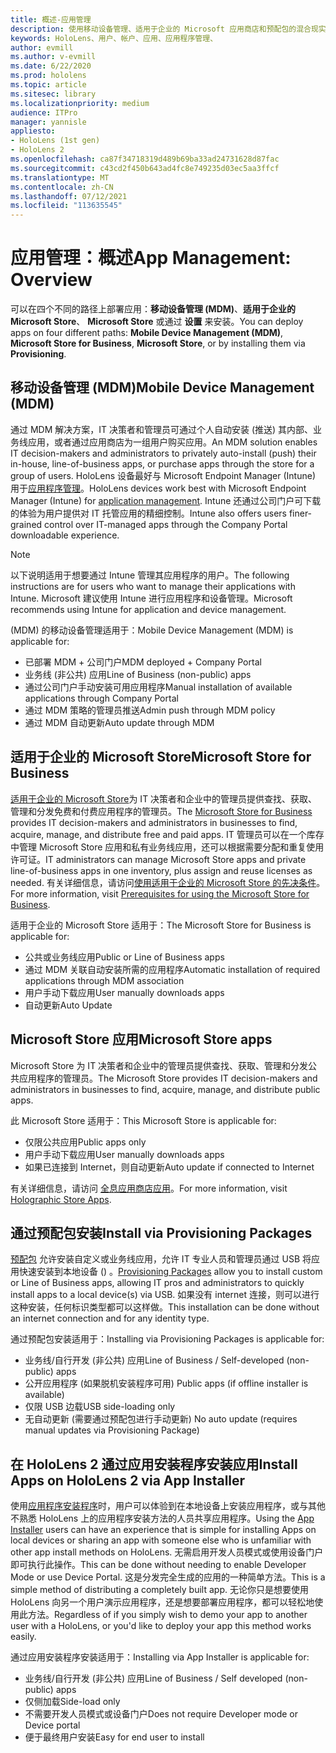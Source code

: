 ```yaml
---
title: 概述-应用管理
description: 使用移动设备管理、适用于企业的 Microsoft 应用商店和预配包的混合现实应用管理概述入门。
keywords: HoloLens、用户、帐户、应用、应用程序管理、
author: evmill
ms.author: v-evmill
ms.date: 6/22/2020
ms.prod: hololens
ms.topic: article
ms.sitesec: library
ms.localizationpriority: medium
audience: ITPro
manager: yannisle
appliesto:
- HoloLens (1st gen)
- HoloLens 2
ms.openlocfilehash: ca87f34718319d489b69ba33ad24731628d87fac
ms.sourcegitcommit: c43cd2f450b643ad4fc8e749235d03ec5aa3ffcf
ms.translationtype: MT
ms.contentlocale: zh-CN
ms.lasthandoff: 07/12/2021
ms.locfileid: "113635545"
---
```

# <a name="app-management-overview"></a><span data-ttu-id="e7295-104">应用管理：概述</span><span class="sxs-lookup"><span data-stu-id="e7295-104">App Management: Overview</span></span>

<span data-ttu-id="e7295-105">可以在四个不同的路径上部署应用：**移动设备管理 (MDM)**、**适用于企业的 Microsoft Store**、 **Microsoft Store** 或通过 **设置** 来安装。</span><span class="sxs-lookup"><span data-stu-id="e7295-105">You can deploy apps on four different paths: **Mobile Device Management (MDM)**, **Microsoft Store for Business**, **Microsoft Store**, or by installing them via **Provisioning**.</span></span>

## <a name="mobile-device-management-mdm"></a><span data-ttu-id="e7295-106">移动设备管理 (MDM)</span><span class="sxs-lookup"><span data-stu-id="e7295-106">Mobile Device Management (MDM)</span></span>

<span data-ttu-id="e7295-107">通过 MDM 解决方案，IT 决策者和管理员可通过个人自动安装 (推送) 其内部、业务线应用，或者通过应用商店为一组用户购买应用。</span><span class="sxs-lookup"><span data-stu-id="e7295-107">An MDM solution enables IT decision-makers and administrators to privately auto-install (push) their in-house, line-of-business apps, or purchase apps through the store for a group of users.</span></span> <span data-ttu-id="e7295-108">HoloLens 设备最好与 Microsoft Endpoint Manager (Intune) 用于[应用程序管理](app-deploy-intune.md)。</span><span class="sxs-lookup"><span data-stu-id="e7295-108">HoloLens devices work best with Microsoft Endpoint Manager (Intune) for [application management](app-deploy-intune.md).</span></span> <span data-ttu-id="e7295-109">Intune 还通过公司门户可下载的体验为用户提供对 IT 托管应用的精细控制。</span><span class="sxs-lookup"><span data-stu-id="e7295-109">Intune also offers users finer-grained control over IT-managed apps through the Company Portal downloadable experience.</span></span>

> [!NOTE]
> <span data-ttu-id="e7295-110">以下说明适用于想要通过 Intune 管理其应用程序的用户。</span><span class="sxs-lookup"><span data-stu-id="e7295-110">The following instructions are for users who want to manage their applications with Intune.</span></span> <span data-ttu-id="e7295-111">Microsoft 建议使用 Intune 进行应用程序和设备管理。</span><span class="sxs-lookup"><span data-stu-id="e7295-111">Microsoft recommends using Intune for application and device management.</span></span>

<span data-ttu-id="e7295-112"> (MDM) 的移动设备管理适用于：</span><span class="sxs-lookup"><span data-stu-id="e7295-112">Mobile Device Management (MDM) is applicable for:</span></span>

* <span data-ttu-id="e7295-113">已部署 MDM + 公司门户</span><span class="sxs-lookup"><span data-stu-id="e7295-113">MDM deployed + Company Portal</span></span>
* <span data-ttu-id="e7295-114">业务线 (非公共) 应用</span><span class="sxs-lookup"><span data-stu-id="e7295-114">Line of Business (non-public) apps</span></span>
* <span data-ttu-id="e7295-115">通过公司门户手动安装可用应用程序</span><span class="sxs-lookup"><span data-stu-id="e7295-115">Manual installation of available applications through Company Portal</span></span>
* <span data-ttu-id="e7295-116">通过 MDM 策略的管理员推送</span><span class="sxs-lookup"><span data-stu-id="e7295-116">Admin push through MDM policy</span></span>
* <span data-ttu-id="e7295-117">通过 MDM 自动更新</span><span class="sxs-lookup"><span data-stu-id="e7295-117">Auto update through MDM</span></span>

## <a name="microsoft-store-for-business"></a><span data-ttu-id="e7295-118">适用于企业的 Microsoft Store</span><span class="sxs-lookup"><span data-stu-id="e7295-118">Microsoft Store for Business</span></span>

<span data-ttu-id="e7295-119">[适用于企业的 Microsoft Store](app-deploy-store-business.md)为 IT 决策者和企业中的管理员提供查找、获取、管理和分发免费和付费应用程序的管理员。</span><span class="sxs-lookup"><span data-stu-id="e7295-119">The [Microsoft Store for Business](app-deploy-store-business.md) provides IT decision-makers and administrators in businesses to find, acquire, manage, and distribute free and paid apps.</span></span> <span data-ttu-id="e7295-120">IT 管理员可以在一个库存中管理 Microsoft Store 应用和私有业务线应用，还可以根据需要分配和重复使用许可证。</span><span class="sxs-lookup"><span data-stu-id="e7295-120">IT administrators can manage Microsoft Store apps and private line-of-business apps in one inventory, plus assign and reuse licenses as needed.</span></span> <span data-ttu-id="e7295-121">有关详细信息，请访问[使用适用于企业的 Microsoft Store 的先决条件](/microsoft-store/prerequisites-microsoft-store-for-business)。</span><span class="sxs-lookup"><span data-stu-id="e7295-121">For more information, visit [Prerequisites for using the Microsoft Store for Business](/microsoft-store/prerequisites-microsoft-store-for-business).</span></span>

<span data-ttu-id="e7295-122">适用于企业的 Microsoft Store 适用于：</span><span class="sxs-lookup"><span data-stu-id="e7295-122">The Microsoft Store for Business is applicable for:</span></span>

* <span data-ttu-id="e7295-123">公共或业务线应用</span><span class="sxs-lookup"><span data-stu-id="e7295-123">Public or Line of Business apps</span></span>
* <span data-ttu-id="e7295-124">通过 MDM 关联自动安装所需的应用程序</span><span class="sxs-lookup"><span data-stu-id="e7295-124">Automatic installation of required applications through MDM association</span></span>
* <span data-ttu-id="e7295-125">用户手动下载应用</span><span class="sxs-lookup"><span data-stu-id="e7295-125">User manually downloads apps</span></span>
* <span data-ttu-id="e7295-126">自动更新</span><span class="sxs-lookup"><span data-stu-id="e7295-126">Auto Update</span></span>

## <a name="microsoft-store-apps"></a><span data-ttu-id="e7295-127">Microsoft Store 应用</span><span class="sxs-lookup"><span data-stu-id="e7295-127">Microsoft Store apps</span></span>

<span data-ttu-id="e7295-128">Microsoft Store 为 IT 决策者和企业中的管理员提供查找、获取、管理和分发公共应用程序的管理员。</span><span class="sxs-lookup"><span data-stu-id="e7295-128">The Microsoft Store provides IT decision-makers and administrators in businesses to find, acquire, manage, and distribute public apps.</span></span>

<span data-ttu-id="e7295-129">此 Microsoft Store 适用于：</span><span class="sxs-lookup"><span data-stu-id="e7295-129">This Microsoft Store is applicable for:</span></span>

* <span data-ttu-id="e7295-130">仅限公共应用</span><span class="sxs-lookup"><span data-stu-id="e7295-130">Public apps only</span></span>
* <span data-ttu-id="e7295-131">用户手动下载应用</span><span class="sxs-lookup"><span data-stu-id="e7295-131">User manually downloads apps</span></span>
* <span data-ttu-id="e7295-132">如果已连接到 Internet，则自动更新</span><span class="sxs-lookup"><span data-stu-id="e7295-132">Auto update if connected to Internet</span></span>

<span data-ttu-id="e7295-133">有关详细信息，请访问 [全息应用商店应用](/hololens/holographic-store-apps)。</span><span class="sxs-lookup"><span data-stu-id="e7295-133">For more information, visit [Holographic Store Apps](/hololens/holographic-store-apps).</span></span>

## <a name="install-via-provisioning-packages"></a><span data-ttu-id="e7295-134">通过预配包安装</span><span class="sxs-lookup"><span data-stu-id="e7295-134">Install via Provisioning Packages</span></span>

<span data-ttu-id="e7295-135">[预配包](app-deploy-provisioning-package.md) 允许安装自定义或业务线应用，允许 IT 专业人员和管理员通过 USB 将应用快速安装到本地设备 () 。</span><span class="sxs-lookup"><span data-stu-id="e7295-135">[Provisioning Packages](app-deploy-provisioning-package.md) allow you to install custom or Line of Business apps, allowing IT pros and administrators to quickly install apps to a local device(s) via USB.</span></span> <span data-ttu-id="e7295-136">如果没有 internet 连接，则可以进行这种安装，任何标识类型都可以这样做。</span><span class="sxs-lookup"><span data-stu-id="e7295-136">This installation can be done without an internet connection and for any identity type.</span></span>

<span data-ttu-id="e7295-137">通过预配包安装适用于：</span><span class="sxs-lookup"><span data-stu-id="e7295-137">Installing via Provisioning Packages is applicable for:</span></span>

* <span data-ttu-id="e7295-138">业务线/自行开发 (非公共) 应用</span><span class="sxs-lookup"><span data-stu-id="e7295-138">Line of Business / Self-developed (non-public) apps</span></span>
* <span data-ttu-id="e7295-139">公开应用程序 (如果脱机安装程序可用) </span><span class="sxs-lookup"><span data-stu-id="e7295-139">Public apps (if offline installer is available)</span></span>
* <span data-ttu-id="e7295-140">仅限 USB 边载</span><span class="sxs-lookup"><span data-stu-id="e7295-140">USB side-loading only</span></span>
* <span data-ttu-id="e7295-141">无自动更新 (需要通过预配包进行手动更新) </span><span class="sxs-lookup"><span data-stu-id="e7295-141">No auto update (requires manual updates via Provisioning Package)</span></span>

## <a name="install-apps-on-hololens-2-via-app-installer"></a><span data-ttu-id="e7295-142">在 HoloLens 2 通过应用安装程序安装应用</span><span class="sxs-lookup"><span data-stu-id="e7295-142">Install Apps on HoloLens 2 via App Installer</span></span>

<span data-ttu-id="e7295-143">使用[应用程序安装程序](app-deploy-app-installer.md)时，用户可以体验到在本地设备上安装应用程序，或与其他不熟悉 HoloLens 上的应用程序安装方法的人员共享应用程序。</span><span class="sxs-lookup"><span data-stu-id="e7295-143">Using the [App Installer](app-deploy-app-installer.md) users can have an experience that is simple for installing Apps on local devices or sharing an app with someone else who is unfamiliar with other app install methods on HoloLens.</span></span> <span data-ttu-id="e7295-144">无需启用开发人员模式或使用设备门户即可执行此操作。</span><span class="sxs-lookup"><span data-stu-id="e7295-144">This can be done without needing to enable Developer Mode or use Device Portal.</span></span> <span data-ttu-id="e7295-145">这是分发完全生成的应用的一种简单方法。</span><span class="sxs-lookup"><span data-stu-id="e7295-145">This is a simple method of distributing a completely built app.</span></span> <span data-ttu-id="e7295-146">无论你只是想要使用 HoloLens 向另一个用户演示应用程序，还是想要部署应用程序，都可以轻松地使用此方法。</span><span class="sxs-lookup"><span data-stu-id="e7295-146">Regardless of if you simply wish to demo your app to another user with a HoloLens, or you'd like to deploy your app this method works easily.</span></span>

<span data-ttu-id="e7295-147">通过应用安装程序安装适用于：</span><span class="sxs-lookup"><span data-stu-id="e7295-147">Installing via App Installer is applicable for:</span></span>

* <span data-ttu-id="e7295-148">业务线/自行开发 (非公共) 应用</span><span class="sxs-lookup"><span data-stu-id="e7295-148">Line of Business / Self developed (non-public) apps</span></span>
* <span data-ttu-id="e7295-149">仅侧加载</span><span class="sxs-lookup"><span data-stu-id="e7295-149">Side-load only</span></span>
* <span data-ttu-id="e7295-150">不需要开发人员模式或设备门户</span><span class="sxs-lookup"><span data-stu-id="e7295-150">Does not require Developer mode or Device portal</span></span>
* <span data-ttu-id="e7295-151">便于最终用户安装</span><span class="sxs-lookup"><span data-stu-id="e7295-151">Easy for end user to install</span></span>

